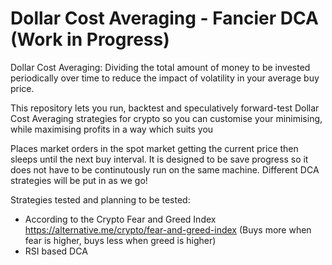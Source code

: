 # Dollar Cost Averaging - Fancier DCA (Work in Progress)

Dollar Cost Averaging: Dividing the total amount of money to be invested periodically over time to reduce the impact of volatility in your average buy price.

This repository lets you run, backtest and speculatively forward-test Dollar Cost Averaging strategies for crypto so you can customise your minimising, while maximising profits in a way which suits you

Places market orders in the spot market getting the current price then sleeps until the next buy interval. It is designed to be save progress so it does not have to be continutously run on the same machine. Different DCA strategies will be put in as we go!

Strategies tested and planning to be tested:
- According to the Crypto Fear and Greed Index https://alternative.me/crypto/fear-and-greed-index (Buys more when fear is higher, buys less when greed is higher)
- RSI based DCA

